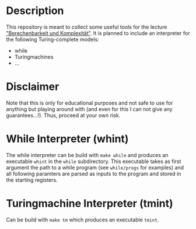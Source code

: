 # Description
This repository is meant to collect some useful tools for the lecture
["Berechenbarkeit und Komplexität"](https://algo.rwth-aachen.de/Lehre/WS1718/BuK.php).
It is planned to include an interpreter for the following Turing-complete
models: 
* while
* Turingmachines
* ...

# Disclaimer
Note that this is only for educational purposes and not safe to use for anything but playing around with (and even for this I can not give any guarantees...!). Thus, proceed at your own risk.

# While Interpreter (whint)
The while interpreter can be build with `make while` and produces an executable
`whint` in the `while` subdirectory. This executable takes as first argument
the path to a while program (see `while/progs` for examples) and all following
paramters are parsed as inputs to the program and stored in the starting
registers.

# Turingmachine Interpreter (tmint)
Can be build with `make tm` which produces an executable `tmint`.

